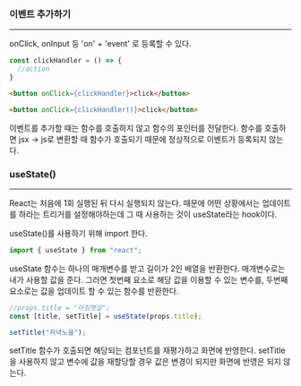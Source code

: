 
### 이벤트 추가하기
<hr>
onClick, onInput 등 'on' + 'event' 로 등록할 수 있다.

```javascript
const clickHandler = () => {
  //action
}
```
```html
<button onClick={clickHandler}>click</button> 

<button onClick={clickHandler()}>click</button>
```
<p>이벤트를 추가할 때는 함수를 호출하지 않고 함수의 포인터를 전달한다. 함수를 호출하면 jsx -> js로 변환할 때 함수가 호출되기 때문에 정상적으로 이벤트가 등록되지 않는다.</p>

### useState()
<hr>
<p>React는 처음에 1회 실행된 뒤 다시 실행되지 않는다. 때문에 어떤 상황에서는 업데이트를 하라는 트리거를 설정해야하는데 그 때 사용하는 것이 useState라는 hook이다.</p>
<p>useState()를 사용하기 위해 import 한다.</p>

```javascript
import { useState } from "react";
```

<p>useState 함수는 하나의 매개변수를 받고 길이가 2인 배열을 반환한다. 매개변수로는 내가 사용할 값을 준다. 그러면 첫번째 요소로 해당 값을 이용할 수 있는 변수를, 두번째 요소로는 값을 업데이트 할 수 있는 함수를 반환한다.</p>

```javascript
//props.title = "아침햇살";
const [title, setTitle] = useState(props.title);

setTitle("저녁노을");
```
<p>setTitle 함수가 호출되면 해당되는 컴포넌트를 재평가하고 화면에 반영한다. setTitle을 사용하지 않고 변수에 값을 재할당할 경우 값은 변경이 되지만 화면에 반영은 되지 않는다.</p>